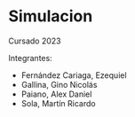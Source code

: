 # Simulacion 
Cursado 2023

Integrantes:
- Fernández Cariaga, Ezequiel
- Gallina, Gino Nicolás
- Paiano, Alex Daniel
- Sola, Martín Ricardo
